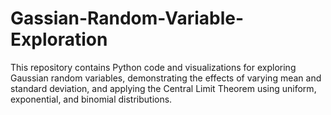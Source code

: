# Gassian-Random-Variable-Exploration
 This repository contains Python code and visualizations for exploring Gaussian random variables, demonstrating the effects of varying mean and standard deviation, and applying the Central Limit Theorem using uniform, exponential, and binomial distributions.
